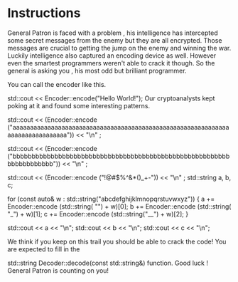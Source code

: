 # Instructions

General Patron is faced with a problem , his intelligence has intercepted some secret messages from the enemy but they are all encrypted. Those messages are crucial to getting the jump on the enemy and winning the war. Luckily intelligence also captured an encoding device as well. However even the smartest programmers weren't able to crack it though. So the general is asking you , his most odd but brilliant programmer.

You can call the encoder like this.

std::cout << Encoder::encode("Hello World!");
Our cryptoanalysts kept poking at it and found some interesting patterns.

std::cout << (Encoder::encode ("aaaaaaaaaaaaaaaaaaaaaaaaaaaaaaaaaaaaaaaaaaaaaaaaaaaaaaaaaaaaaaaaaaaaaaaaaaaaaaa")) << "\n" ;

std::cout << (Encoder::encode ("bbbbbbbbbbbbbbbbbbbbbbbbbbbbbbbbbbbbbbbbbbbbbbbbbbbbbbbbbbbbbbbbbbbbb")) << "\n" ;  

std::cout << (Encoder::encode ("!@#$%^&*()_+-")) << "\n" ;
std::string a, b, c;

for (const auto& w : std::string("abcdefghijklmnopqrstuvwxyz")) {
    a += Encoder::encode (std::string(  "") + w)[0];
    b += Encoder::encode (std::string( "_") + w)[1];
    c += Encoder::encode (std::string("__") + w)[2];
}

std::cout << a << "\n";
std::cout << b << "\n";
std::cout << c << "\n";  


We think if you keep on this trail you should be able to crack the code! You are expected to fill in the

std::string Decoder::decode(const std::string&)
function. Good luck ! General Patron is counting on you!